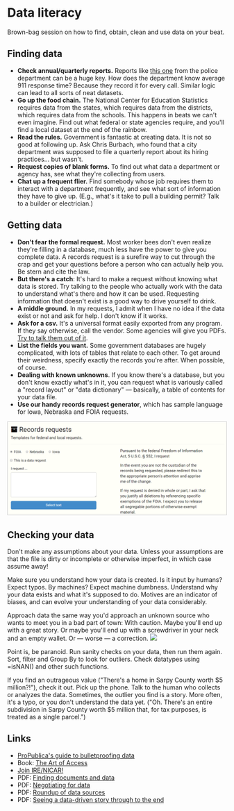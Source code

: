 # Data literacy
Brown-bag session on how to find, obtain, clean and use data on your beat.

## Finding data
<ul>
<li><b>Check annual/quarterly reports.</b> Reports like <a href="http://opd.ci.omaha.ne.us/images/crime-statistics-reports/quarterly/1st_Qtr_14_RPT1.pdf">this one</a> from the police department can be a huge key. How does the department know average 911 response time? Because they record it for every call. Similar logic can lead to all sorts of neat datasets.</li>
<li><b>Go up the food chain.</b> The National Center for Education Statistics requires data from the states, which requires data from the districts, which requires data from the schools. This happens in beats we can't even imagine. Find out what federal or state agencies require, and you'll find a local dataset at the end of the rainbow.</li>
<li><b>Read the rules.</b> Government is fantastic at creating data. It is not so good at following up. Ask Chris Burbach, who found that a city department was supposed to file a quarterly report about its hiring practices... but wasn't.</li>
<li><b>Request copies of blank forms.</b> To find out what data a department or agency has, see what they're collecting from users.</li>
<li><b>Chat up a frequent flier.</b> Find somebody whose job requires them to interact with a department frequently, and see what sort of information they have to give up. (E.g., what's it take to pull a building permit? Talk to a builder or electrician.)</li>
</ul>

## Getting data
<ul>
<li><b>Don't fear the formal request.</b> Most worker bees don't even realize they're filling in a database, much less have the power to give you complete data. A records request is a surefire way to cut through the crap and get your questions before a person who can actually help you. Be stern and cite the law.</li>
<li><b>But there's a catch</b>: It's hard to make a request without knowing what data is stored. Try talking to the people who actually work with the data to understand what's there and how it can be used. Requesting information that doesn't exist is a good way to drive yourself to drink.</li>
<li><b>A middle ground.</b> In my requests, I  admit when I have no idea if the data exist or not and ask for help. I don't know if it works.</li>
<li><b>Ask for a csv.</b> It's a universal format easily exported from any program. If they say otherwise, call the vendor. Some agencies will give you PDFs. <a href="http://blog.dataomaha.com/pdfs-data-nebraskas-public-records-law-and-why-you-should-care-about-file-formatting/">Try to talk them out of it</a>.</li>
<li><b>List the fields you want.</b> Some government databases are hugely complicated, with lots of tables that relate to each other. To get around their weirdness, specify exactly the records you're after. When possible, of course.</li>
<li><b>Dealing with known unknowns</b>. If you know there's a database, but you don't know exactly what's in it, you can request what is variously called a "record layout" or "data dictionary" &mdash; basically, a table of contents for your data file.</li>
<li><b>Use our handy records request generator</b>, which has sample language for Iowa, Nebraska and FOIA requests.</li>
</ul>

<img src="https://github.com/OWH-projects/data-literacy/blob/master/rr.png" style="max-width:100%; border:1px solid #ccc;" />

## Checking your data
Don't make any assumptions about your data. Unless your assumptions are that the file is dirty or incomplete or otherwise imperfect, in which case assume away!

Make sure you understand how your data is created. Is it input by humans? Expect typos. By machines? Expect machine dumbness. Understand why your data exists and what it's supposed to do. Motives are an indicator of biases, and can evolve your understanding of your data considerably.

Approach data the same way you'd approach an unknown source who wants to meet you in a bad part of town: With caution. Maybe you'll end up with a great story. Or maybe you'll end up with a screwdriver in your neck and an empty wallet. Or &mdash; worse &mdash; a correction.
<img src="http://media.giphy.com/media/4XL512RWMdtZK/giphy.gif" />

Point is, be paranoid. Run sanity checks on your data, then run them again. Sort, filter and Group By to look for outliers. Check datatypes using =isNAN() and other such functions.

If you find an outrageous value ("There's a home in Sarpy County worth $5 million?!"), check it out. Pick up the phone. Talk to the human who collects or analyzes the data. Sometimes, the outlier you find is a story. More often, it's a typo, or you don't understand the data yet. ("Oh. There's an entire subdivision in Sarpy County worth $5 million that, for tax purposes, is treated as a single parcel.")

## Links
<ul>
<li><a href="https://github.com/propublica/guides/blob/master/data-bulletproofing.md">ProPublica's guide to bulletproofing data</a></li>
<li>Book: <a href="https://books.google.com/books?id=oFtNBQAAQBAJ&lpg=PT85&dq=the%20art%20of%20access">The Art of Access</a></li>
<li><a href="http://ire.org">Join IRE/NICAR!</a></li>
<li>PDF: <a href="https://github.com/OWH-projects/data-literacy/blob/master/pdfs/finding-documents-and-data.pdf">Finding documents and data</a></li>
<li>PDF: <a href="https://github.com/OWH-projects/data-literacy/blob/master/pdfs/negotiating-tips.pdf">Negotiating for data</a></li>
<li>PDF: <a href="https://github.com/OWH-projects/data-literacy/blob/master/pdfs/data-resources.pdf">Roundup of data sources</a></li>
<li>PDF: <a href="https://github.com/OWH-projects/data-literacy/blob/master/pdfs/data-driven-story.pdf">Seeing a data-driven story through to the end</a></li>
</ul>
